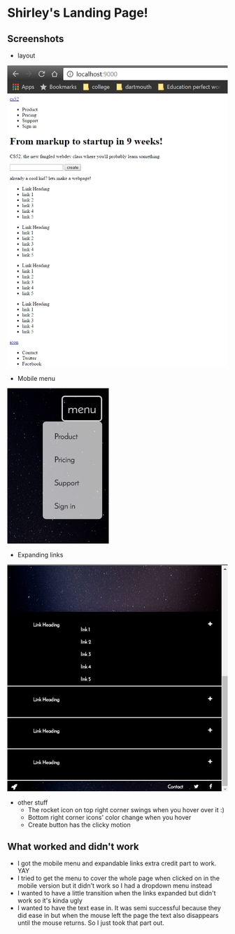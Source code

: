 # Shirley's Landing Page!

## Screenshots

* layout

![](./img/screenshots/layout.jpg)

* Mobile menu

![](./img/screenshots/menu.jpg)

* Expanding links

![](./img/screenshots/links.jpg)


* other stuff
    * The rocket icon on top right corner swings when you hover over it :)
    * Bottom right corner icons' color change when you hover
    * Create button has the clicky motion

## What worked and didn't work
* I got the mobile menu and expandable links extra credit part to work. YAY
* I tried to get the menu to cover the whole  page when clicked on in the mobile version but it didn't work so I had a dropdown menu instead
* I wanted to have a little transition when the links expanded but didn't work so it's kinda ugly
* I wanted to have the text ease in. It was semi successful because they did ease in but when the mouse left the page the text also disappears until the mouse returns. So I just took that part out.
